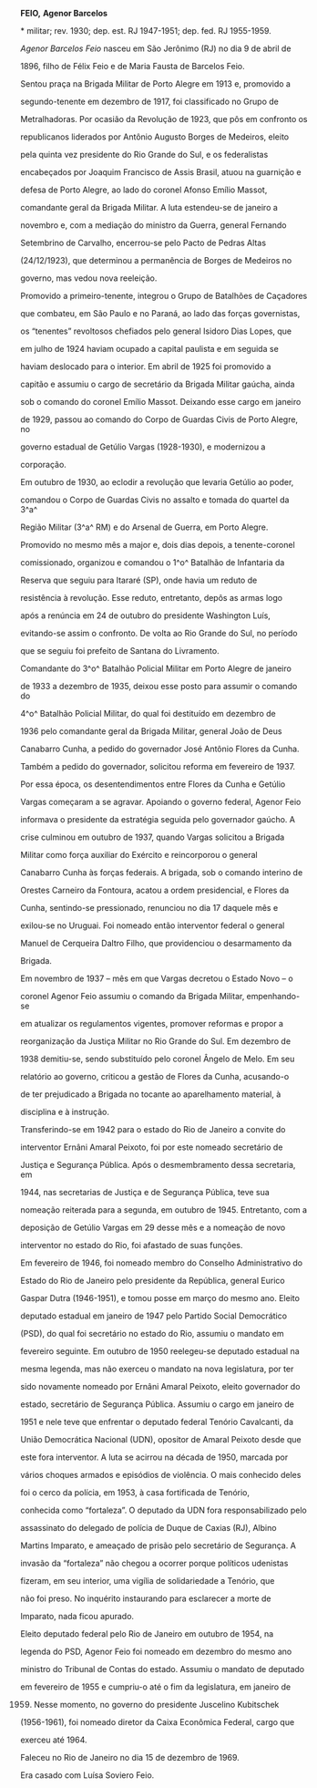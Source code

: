**FEIO,** **Agenor Barcelos**



\* militar; rev. 1930; dep. est. RJ 1947-1951; dep. fed. RJ 1955-1959.



*Agenor Barcelos Feio* nasceu em São Jerônimo (RJ) no dia 9 de abril de

1896, filho de Félix Feio e de Maria Fausta de Barcelos Feio.



Sentou praça na Brigada Militar de Porto Alegre em 1913 e, promovido a

segundo-tenente em dezembro de 1917, foi classificado no Grupo de

Metralhadoras. Por ocasião da Revolução de 1923, que pôs em confronto os

republicanos liderados por Antônio Augusto Borges de Medeiros, eleito

pela quinta vez presidente do Rio Grande do Sul, e os federalistas

encabeçados por Joaquim Francisco de Assis Brasil, atuou na guarnição e

defesa de Porto Alegre, ao lado do coronel Afonso Emílio Massot,

comandante geral da Brigada Militar. A luta estendeu-se de janeiro a

novembro e, com a mediação do ministro da Guerra, general Fernando

Setembrino de Carvalho, encerrou-se pelo Pacto de Pedras Altas

(24/12/1923), que determinou a permanência de Borges de Medeiros no

governo, mas vedou nova reeleição.



Promovido a primeiro-tenente, integrou o Grupo de Batalhões de Caçadores

que combateu, em São Paulo e no Paraná, ao lado das forças governistas,

os “tenentes” revoltosos chefiados pelo general Isidoro Dias Lopes, que

em julho de 1924 haviam ocupado a capital paulista e em seguida se

haviam deslocado para o interior. Em abril de 1925 foi promovido a

capitão e assumiu o cargo de secretário da Brigada Militar gaúcha, ainda

sob o comando do coronel Emílio Massot. Deixando esse cargo em janeiro

de 1929, passou ao comando do Corpo de Guardas Civis de Porto Alegre, no

governo estadual de Getúlio Vargas (1928-1930), e modernizou a

corporação.



Em outubro de 1930, ao eclodir a revolução que levaria Getúlio ao poder,

comandou o Corpo de Guardas Civis no assalto e tomada do quartel da 3^a^

Região Militar (3^a^ RM) e do Arsenal de Guerra, em Porto Alegre.

Promovido no mesmo mês a major e, dois dias depois, a tenente-coronel

comissionado, organizou e comandou o 1^o^ Batalhão de Infantaria da

Reserva que seguiu para Itararé (SP), onde havia um reduto de

resistência à revolução. Esse reduto, entretanto, depôs as armas logo

após a renúncia em 24 de outubro do presidente Washington Luís,

evitando-se assim o confronto. De volta ao Rio Grande do Sul, no período

que se seguiu foi prefeito de Santana do Livramento.



Comandante do 3^o^ Batalhão Policial Militar em Porto Alegre de janeiro

de 1933 a dezembro de 1935, deixou esse posto para assumir o comando do

4^o^ Batalhão Policial Militar, do qual foi destituído em dezembro de

1936 pelo comandante geral da Brigada Militar, general João de Deus

Canabarro Cunha, a pedido do governador José Antônio Flores da Cunha.

Também a pedido do governador, solicitou reforma em fevereiro de 1937.

Por essa época, os desentendimentos entre Flores da Cunha e Getúlio

Vargas começaram a se agravar. Apoiando o governo federal, Agenor Feio

informava o presidente da estratégia seguida pelo governador gaúcho. A

crise culminou em outubro de 1937, quando Vargas solicitou a Brigada

Militar como força auxiliar do Exército e reincorporou o general

Canabarro Cunha às forças federais. A brigada, sob o comando interino de

Orestes Carneiro da Fontoura, acatou a ordem presidencial, e Flores da

Cunha, sentindo-se pressionado, renunciou no dia 17 daquele mês e

exilou-se no Uruguai. Foi nomeado então interventor federal o general

Manuel de Cerqueira Daltro Filho, que providenciou o desarmamento da

Brigada.



Em novembro de 1937 – mês em que Vargas decretou o Estado Novo – o

coronel Agenor Feio assumiu o comando da Brigada Militar, empenhando-se

em atualizar os regulamentos vigentes, promover reformas e propor a

reorganização da Justiça Militar no Rio Grande do Sul. Em dezembro de

1938 demitiu-se, sendo substituído pelo coronel Ângelo de Melo. Em seu

relatório ao governo, criticou a gestão de Flores da Cunha, acusando-o

de ter prejudicado a Brigada no tocante ao aparelhamento material, à

disciplina e à instrução.



Transferindo-se em 1942 para o estado do Rio de Janeiro a convite do

interventor Ernâni Amaral Peixoto, foi por este nomeado secretário de

Justiça e Segurança Pública. Após o desmembramento dessa secretaria, em

1944, nas secretarias de Justiça e de Segurança Pública, teve sua

nomeação reiterada para a segunda, em outubro de 1945. Entretanto, com a

deposição de Getúlio Vargas em 29 desse mês e a nomeação de novo

interventor no estado do Rio, foi afastado de suas funções.



Em fevereiro de 1946, foi nomeado membro do Conselho Administrativo do

Estado do Rio de Janeiro pelo presidente da República, general Eurico

Gaspar Dutra (1946-1951), e tomou posse em março do mesmo ano. Eleito

deputado estadual em janeiro de 1947 pelo Partido Social Democrático

(PSD), do qual foi secretário no estado do Rio, assumiu o mandato em

fevereiro seguinte. Em outubro de 1950 reelegeu-se deputado estadual na

mesma legenda, mas não exerceu o mandato na nova legislatura, por ter

sido novamente nomeado por Ernâni Amaral Peixoto, eleito governador do

estado, secretário de Segurança Pública. Assumiu o cargo em janeiro de

1951 e nele teve que enfrentar o deputado federal Tenório Cavalcanti, da

União Democrática Nacional (UDN), opositor de Amaral Peixoto desde que

este fora interventor. A luta se acirrou na década de 1950, marcada por

vários choques armados e episódios de violência. O mais conhecido deles

foi o cerco da polícia, em 1953, à casa fortificada de Tenório,

conhecida como “fortaleza”. O deputado da UDN fora responsabilizado pelo

assassinato do delegado de polícia de Duque de Caxias (RJ), Albino

Martins Imparato, e ameaçado de prisão pelo secretário de Segurança. A

invasão da “fortaleza” não chegou a ocorrer porque políticos udenistas

fizeram, em seu interior, uma vigília de solidariedade a Tenório, que

não foi preso. No inquérito instaurando para esclarecer a morte de

Imparato, nada ficou apurado.



Eleito deputado federal pelo Rio de Janeiro em outubro de 1954, na

legenda do PSD, Agenor Feio foi nomeado em dezembro do mesmo ano

ministro do Tribunal de Contas do estado. Assumiu o mandato de deputado

em fevereiro de 1955 e cumpriu-o até o fim da legislatura, em janeiro de

1959. Nesse momento, no governo do presidente Juscelino Kubitschek

(1956-1961), foi nomeado diretor da Caixa Econômica Federal, cargo que

exerceu até 1964.



Faleceu no Rio de Janeiro no dia 15 de dezembro de 1969.



Era casado com Luísa Soviero Feio.



